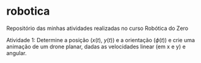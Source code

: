 # robotica
Repositório das minhas atividades realizadas no curso Robótica do Zero

Atividade 1: Determine a posição ($x(t)$, $y(t)$) e a orientação ($\phi(t)$) e crie uma animação de um drone planar, dadas as velocidades linear (em x e y) e angular.
